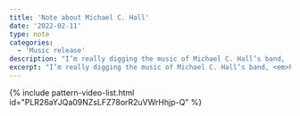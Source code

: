 ```yaml
---
title: 'Note about Michael C. Hall'
date: '2022-02-11'
type: note
categories:
  - 'Music release'
description: "I’m really digging the music of Michael C. Hall’s band, 'Princess Goes to the Butterfly Museum'. Here’s a playlist on YouTube with my current top 5"
excerpt: "I’m really digging the music of Michael C. Hall’s band, <em>Princess Goes to the Butterfly Museum</em>. Here’s a YouTube playlist with my current top 5 songs. Enjoy."
---
```

{% include pattern-video-list.html id="PLR26aYJQa09NZsLFZ78orR2uVWrHhjp-Q" %}
